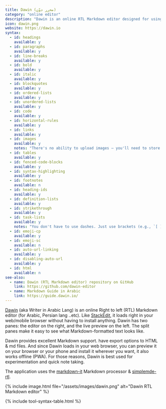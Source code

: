```yaml
---
title: Dawin (محرر دوّن)
category: "online editor"
description: "Dawin is an online RTL Markdown editor designed for using anywhere & Offline"
icon: dawin.png
website: https://dawin.io
syntax:
  - id: headings
    available: y
  - id: paragraphs
    available: y
  - id: line-breaks
    available: y
  - id: bold
    available: y
  - id: italic
    available: y
  - id: blockquotes
    available: y
  - id: ordered-lists
    available: y
  - id: unordered-lists
    available: y
  - id: code
    available: y
  - id: horizontal-rules
    available: y
  - id: links
    available: y
  - id: images
    available: y
    notes: "There's no ability to upload images — you'll need to store the images on another server."
  - id: tables
    available: y
  - id: fenced-code-blocks
    available: y
  - id: syntax-highlighting
    available: y
  - id: footnotes
    available: n
  - id: heading-ids
    available: y
  - id: definition-lists
    available: y
  - id: strikethrough
    available: y
  - id: task-lists
    available: y
    notes: "You don't have to use dashes. Just use brackets (e.g., `[ ]`)."
  - id: emoji-cp
    available: y
  - id: emoji-sc
    available: n
  - id: auto-url-linking
    available: y
  - id: disabling-auto-url
    available: y
  - id: html
    available: n
see-also:
  - name: Dawin (RTL Markdown editor) repository on GitHub
    link: https://github.com/dawin-editor
  - name: Markdown Guide in Arabic
    link: https://guide.dawin.io/
---
```


[Dawin](https://www.dawin.io/) (aka Writer in Arabic Lang) is an online Right to left (RTL) Markdown editor (for Arabic, Persian lang ..etc). Like [StackEdit](/tools/stackedit/), it loads right in your web/mobile browser without having to install anything. Dawin has two panes: the editor on the right, and the live preview on the left. The split panes make it easy to see what Markdown-formatted text looks like.

Dawin provides excellent Markdown support. have export options to HTML & md files. And since Dawin loads in your web browser, you can preview it on your browser or your phone and install it wherever you want, it also works offline (PWA). For those reasons, Dawin is best used for experimentation and quick note taking.

The application uses the [markdown-it](https://github.com/markdown-it/markdown-it) Markdown processor & [simplemde-rtl](https://github.com/imAbdelhadi/simplemde-rtl).

{% include image.html file="/assets/images/dawin.png" alt="Dawin RTL Markdown editor" %}

{% include tool-syntax-table.html %}
